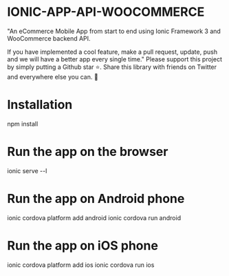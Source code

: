 # IONIC-APP-API-WOOCOMMERCE
"An eCommerce Mobile App from start to end using Ionic Framework 3 and WooCommerce backend API.

If you have implemented a cool feature, make a pull request, update, push and we will have a better app every single time."
Please support this project by simply putting a Github star ⭐. Share this library with friends on Twitter and everywhere else you can. 🙏

# Installation
npm install

# Run the app on the browser
ionic serve --l

# Run the app on Android phone
ionic cordova platform add android ionic cordova run android

# Run the app on iOS phone
ionic cordova platform add ios ionic cordova run ios
